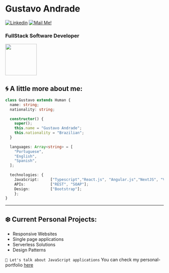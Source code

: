 # Gustavo Andrade


[![Linkedin](https://img.shields.io/badge/-Connect-blue?style=flat-square&logo=Linkedin&logoColor=white&link=https://www.linkedin.com/in/gustavo-andrade-fullstack-developer/)](https://www.linkedin.com/in/gustavo-andrade-fullstack-developer/)
[![Mail Me!](https://img.shields.io/badge/-Contact%20Me!-c14438?style=flat-square&logo=Gmail&logoColor=white&link=mailto:gustavo_alex3000@hotmail.com)](mailto:gustavo_alex3000@hotmail.com)

### FullStack Software Developer

<img src="https://i.ibb.co/QJZdmpv/XOsX.gif" width="100" height="100" />

## 🌀 A little more about me:

```typescript
class Gustavo extends Human {
  name: string;
  nationality: string;
  
  constructor() {
    super();
    this.name = "Gustavo Andrade";
    this.nationality = "Brazilian";
  }
  
  languages: Array<string> = [
    "Portuguese",
    "English",
    "Spanish",
  ];
  
  technologies: {
    JavaScript:     ["Typescript","React.js", "Angular.js","NextJS", "VueJS", ".NET"];
    APIs:           ["REST", "SOAP"];
    Design:         ["Bootstrap"];
    };
}
```


---
## ❄️ Current Personal Projects:

- Responsive Websites 
- Single page applications 
- Serverless Solutions
- Design Patterns


`💬 Let's talk about JavaScript applications`
You can check my personal-portfolio [here](https://gustavo-andrade-portfolio.vercel.app)
